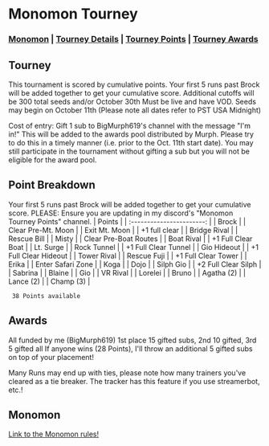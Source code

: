 # Monomon Tourney

### [Monomon](#Monomon) | [Tourney Details](#Tourney) | [Tourney Points](#Point-Breakdown) | [Tourney Awards](#Awards)

## Tourney

This tournament is scored by cumulative points. Your first 5 runs past Brock will be added together to get your cumulative score.
Additional cutoffs will be 300 total seeds and/or October 30th
Must be live and have VOD. Seeds may begin on October 11th (Please note all dates refer to PST USA Midnight)

Cost of entry: Gift 1 sub to BigMurph619's channel with the message "I'm in!" This will be added to the awards pool distributed by Murph. Please try to do this in a timely manner (i.e. prior to the Oct. 11th start date). You may still participate in the tournament without gifting a sub but you will not be eligible for the award pool.

## Point Breakdown
Your first 5 runs past Brock will be added together to get your cumulative score. PLEASE: Ensure you are updating in my discord's "Monomon Tourney Points" channel.
|           Points          | 
| :-----------------------: | 
| Brock                     | 
| Clear Pre-Mt. Moon        | 
| Exit Mt. Moon             | 
| +1 full clear             |
| Bridge Rival              | 
| Rescue Bill               |
| Misty                     | 
| Clear Pre-Boat Routes     |
| Boat Rival                |
| +1 Full Clear Boat        |
| Lt. Surge                 |
| Rock Tunnel               |
| +1 Full Clear Tunnel      |
| Gio Hideout               |
| +1 Full Clear Hideout     |
| Tower Rival               |
| Rescue Fuji               |
| +1 Full Clear Tower       |
| Erika                     |
| Enter Safari Zone         |
| Koga                      |
| Dojo                      |
| Silph Gio                 |
| +2 Full Clear Silph       |
| Sabrina                   |
| Blaine                    |
| Gio                       |
| VR Rival                  |
| Lorelei                   |
| Bruno                     |
| Agatha (2)                |
| Lance (2)                 |
| Champ (3)                 |

     38 Points available 



## Awards

All funded by me (BigMurph619)
1st place 15 gifted subs, 
2nd 10 gifted, 
3rd 5 gifted all 
If anyone wins (28 Points), I'll throw an additional 5 gifted subs on top of your placement!

Many Runs may end up with ties, please note how many trainers you've cleared as a tie breaker. The tracker has this feature if you use streamerbot, etc.!


## Monomon

[Link to the Monomon rules!](https://github.com/BigMurph619/Monomon)
